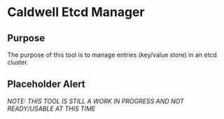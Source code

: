 Caldwell Etcd Manager
=====================

Purpose
-------

The purpose of this tool is to manage entries (key/value store) in an etcd cluster.

## Placeholder Alert

*NOTE: THIS TOOL IS STILL A WORK IN PROGRESS AND NOT READY/USABLE AT THIS TIME*
